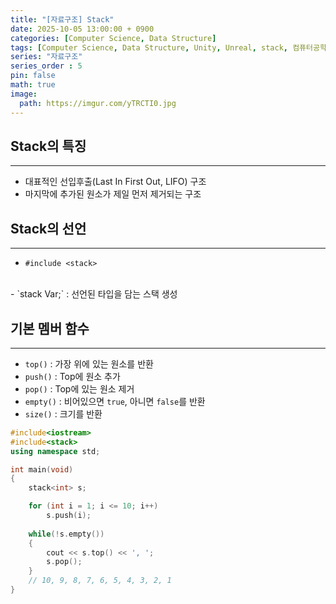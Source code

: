 ```yaml
---
title: "[자료구조] Stack"
date: 2025-10-05 13:00:00 + 0900
categories: [Computer Science, Data Structure]
tags: [Computer Science, Data Structure, Unity, Unreal, stack, 컴퓨터공학, 자료구조, 유니티, 언리얼, 스택]
series: "자료구조"
series_order : 5
pin: false
math: true
image:
  path: https://imgur.com/yTRCTI0.jpg
---
```


## Stack의 특징

---

- 대표적인 선입후출(Last In First Out, LIFO) 구조
- 마지막에 추가된 원소가 제일 먼저 제거되는 구조

## Stack의 선언

---

- `#include <stack>`
<br>
- `stack<Type> Var;` : 선언된 타입을 담는 스택 생성

## 기본 멤버 함수

---

- `top()` : 가장 위에 있는 원소를 반환
- `push()` : Top에 원소 추가
- `pop()` : Top에 있는 원소 제거
- `empty()` : 비어있으면 `true`, 아니면 `false`를 반환
- `size()` : 크기를 반환

```cpp
#include<iostream>
#include<stack>
using namespace std;

int main(void) 
{
    stack<int> s;

    for (int i = 1; i <= 10; i++)
        s.push(i);
        
    while(!s.empty())
    {
        cout << s.top() << ', ';
        s.pop();
    }
    // 10, 9, 8, 7, 6, 5, 4, 3, 2, 1
}
```
